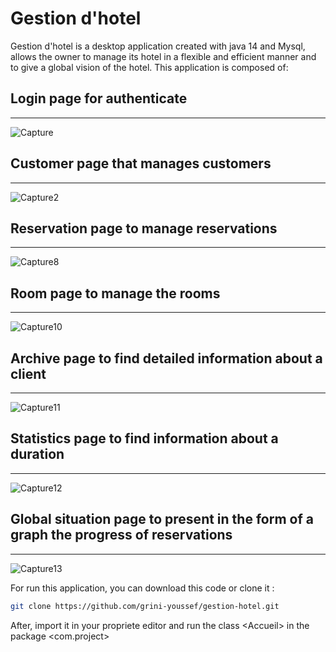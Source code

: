 # Gestion d'hotel
Gestion d'hotel is a desktop application created with java 14 and Mysql, allows the owner
to manage its hotel in a flexible and efficient manner and to give a global vision of the hotel.
This application is composed of:
## Login page for authenticate
----
![Capture](https://user-images.githubusercontent.com/62344505/98942903-02f00480-24ef-11eb-962a-516b98f4dc27.PNG)

## Customer page that manages customers
---

![Capture2](https://user-images.githubusercontent.com/62344505/98943225-7560e480-24ef-11eb-9ebf-2f4205554afc.PNG)

## Reservation page to manage reservations
---

![Capture8](https://user-images.githubusercontent.com/62344505/98943357-a3462900-24ef-11eb-9abf-f0318c6b1180.PNG)

## Room page to manage the rooms
---

![Capture10](https://user-images.githubusercontent.com/62344505/98943411-b9ec8000-24ef-11eb-8ba5-b1c2f82bf79f.PNG)

## Archive page to find detailed information about a client
---

![Capture11](https://user-images.githubusercontent.com/62344505/98943470-d5578b00-24ef-11eb-9981-c41c6b507e6e.PNG)

## Statistics page to find information about a duration
---

![Capture12](https://user-images.githubusercontent.com/62344505/98943504-e86a5b00-24ef-11eb-8581-9d1a2ed24921.PNG)

## Global situation page to present in the form of a graph the progress of reservations
---

![Capture13](https://user-images.githubusercontent.com/62344505/98943564-fddf8500-24ef-11eb-88c3-8d9ee6f4c103.PNG)


For run this application, you can download this code or clone it :
```bash
git clone https://github.com/grini-youssef/gestion-hotel.git
```
After, import it in your propriete editor and run the class \<Accueil\> in the package \<com.project\>
